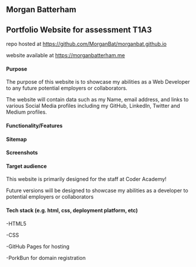 ## Morgan Batterham

## Portfolio Website for assessment T1A3

repo hosted at https://github.com/MorganBat/morganbat.github.io

website available at https://morganbatterham.me

#### Purpose
The purpose of this website is to showcase my abilities as a Web Developer to any future potential employers or collaborators. 

The website will contain data such as my Name, email address, and links to various Social Media profiles including my GitHub, LinkedIn, Twitter and Medium profiles.

#### Functionality/Features


#### Sitemap

#### Screenshots

#### Target audience

This website is primarily designed for the staff at Coder Academy!

Future versions will be designed to showcase my abilities as a developer to potential employers or collaborators 

#### Tech stack (e.g. html, css, deployment platform, etc)

-HTML5

-CSS

-GitHub Pages for hosting

-PorkBun for domain registration